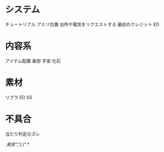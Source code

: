
# システム
チュートリアル
アミリ位置
台所や電気をリクエストする
最初のクレジット
ED

# 内容系
アイテム配置 豪邸
宇宙
化石

# 素材
リブラ
ED SS

# 不具合
当たり判定のズレ

.*発言","(.*)".*

